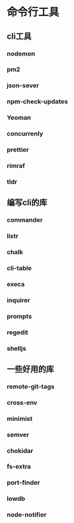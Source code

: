 # 命令行工具

## cli工具

### nodemon

### pm2

### json-sever

### npm-check-updates

### Yeoman

### concurrenly

### prettier

### rimraf
### tldr
## 编写cli的库

### commander

### listr

### chalk

### cli-table

### execa

### inquirer

### prompts

### regedit

### shelljs

## 一些好用的库

### remote-git-tags

### cross-env

### minimist

### semver

### chokidar

### fs-extra

### port-finder

### lowdb

### node-notifier
